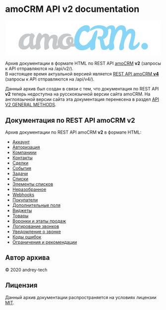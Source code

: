# amoCRM API v2 documentation

![amoCRM logo](./assets/amocrm-logo.png)  

Архив документации в формате HTML по REST API [amoCRM](https://www.amocrm.ru) **v2** (запросы к API отправляются на /api/v2/).  
В настоящее время актуальной версией является [REST API amoCRM **v4**](https://www.amocrm.ru/developers/content/crm_platform/api-reference) (запросы к API отправляются на /api/v4/).  

Данный архив был создан в связи с тем, что документация по REST API **v2** теперь недоступна на русскоязычной версии сайта amoCRM.
На англоязычной версии сайта эта документация перенесена в раздел [API V2 GENERAL METHODS](https://www.amocrm.com/developers/).

## Документация по REST API amoCRM **v2**

Архив документации по REST API amoCRM **v2** в формате HTML:

- [Аккаунт](https://htmlpreview.github.io/?https://github.com/andrey-tech/amocrm-api-v2-docs/blob/master/docs/account.html) 
- [Авторизация](https://htmlpreview.github.io/?https://github.com/andrey-tech/amocrm-api-v2-docs/blob/master/docs/auth.html)
- [Компаниии](https://htmlpreview.github.io/?https://github.com/andrey-tech/amocrm-api-v2-docs/blob/master/docs/companies.html)
- [Контакты](https://htmlpreview.github.io/?https://github.com/andrey-tech/amocrm-api-v2-docs/blob/master/docs/contacts.html)
- [Сделки](https://htmlpreview.github.io/?https://github.com/andrey-tech/amocrm-api-v2-docs/blob/master/docs/leads.html)
- [События](https://htmlpreview.github.io/?https://github.com/andrey-tech/amocrm-api-v2-docs/blob/master/docs/notes.html)
- [Задачи](https://htmlpreview.github.io/?https://github.com/andrey-tech/amocrm-api-v2-docs/blob/master/docs/tasks.html)
- [Списки](https://htmlpreview.github.io/?https://github.com/andrey-tech/amocrm-api-v2-docs/blob/master/docs/catalogs.html)
- [Элементы списков](https://htmlpreview.github.io/?https://github.com/andrey-tech/amocrm-api-v2-docs/blob/master/docs/catalog-elements.html)
- [Неразобранное](https://htmlpreview.github.io/?https://github.com/andrey-tech/amocrm-api-v2-docs/blob/master/docs/unsorted.html)
- [Webhooks](https://htmlpreview.github.io/?https://github.com/andrey-tech/amocrm-api-v2-docs/blob/master/docs/webhooks.html)
- [Покупатели](https://htmlpreview.github.io/?https://github.com/andrey-tech/amocrm-api-v2-docs/blob/master/docs/customers.html)
- [Дополнительные поля](https://htmlpreview.github.io/?https://github.com/andrey-tech/amocrm-api-v2-docs/blob/master/docs/custom_fields.html)
- [Виджеты](https://htmlpreview.github.io/?https://github.com/andrey-tech/amocrm-api-v2-docs/blob/master/docs/widgets.html)
- [Товары](https://htmlpreview.github.io/?https://github.com/andrey-tech/amocrm-api-v2-docs/blob/master/docs/products.html)
- [Воронки и этапы продаж](https://htmlpreview.github.io/?https://github.com/andrey-tech/amocrm-api-v2-docs/blob/master/docs/pipelines.html)
- [Логирование звонков](https://htmlpreview.github.io/?https://github.com/andrey-tech/amocrm-api-v2-docs/blob/master/docs/calls-add.html)
- [Уведомление о звонке](https://htmlpreview.github.io/?https://github.com/andrey-tech/amocrm-api-v2-docs/blob/master/docs/call-event.html)
- [Коды ошибок](https://htmlpreview.github.io/?https://github.com/andrey-tech/amocrm-api-v2-docs/blob/master/docs/errors.html)
- [Ограничения и рекомендации](https://htmlpreview.github.io/?https://github.com/andrey-tech/amocrm-api-v2-docs/blob/master/docs/recommendations.html)

<a id="%D0%90%D0%B2%D1%82%D0%BE%D1%80"></a>
## Автор архива

© 2020 andrey-tech

<a id="%D0%9B%D0%B8%D1%86%D0%B5%D0%BD%D0%B7%D0%B8%D1%8F"></a>
## Лицензия

Данный архив документации распространяется на условиях лицензии [MIT](./LICENSE).
